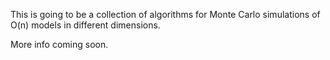 This is going to be a collection of algorithms for Monte Carlo simulations of O(n) models in different dimensions.

More info coming soon.
